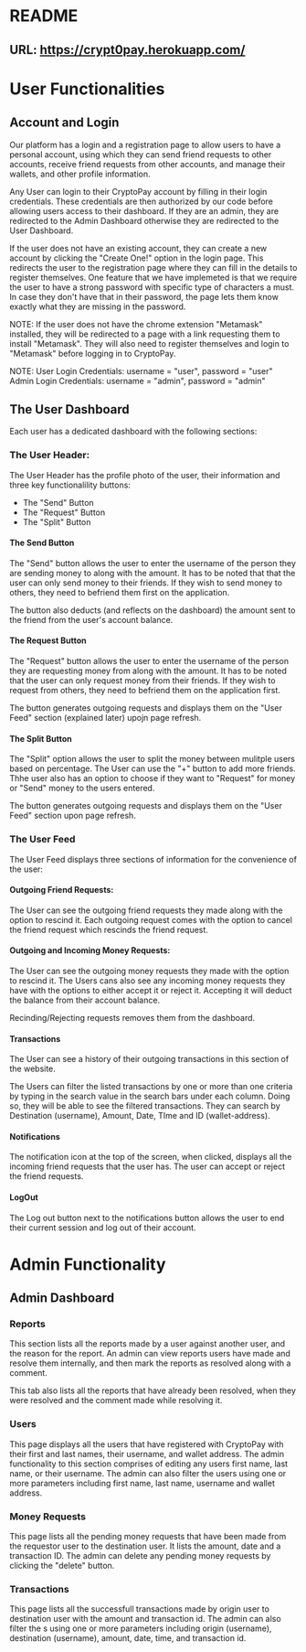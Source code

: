 # README    


## URL:  https://crypt0pay.herokuapp.com/


# User Functionalities
## Account and Login
Our platform has a login and a registration page to allow users to have a personal account, using which they can send friend requests to other accounts,
receive friend requests from other accounts, and manage their wallets, and other profile information.

Any User can login to their CryptoPay account by filling in their login credentials. These credentials are then authorized by our code before allowing 
users access to their dashboard. If they are an admin, they are redirected to the Admin Dashboard otherwise they are redirected to the User Dashboard.

If the user does not have an existing account, they can create a new account by clicking the "Create One!" option in the login page. This redirects the 
user to the registration page where they can fill in the details to register themselves. One feature that we have implemeted is that we require the user to
have a strong password with specific type of characters a must. In case they don't have that in their password, the page lets them know exactly what they 
are missing in the password.

NOTE: If the user does not have the chrome extension "Metamask" installed, they will be redirected to a page with a link requesting them to install "Metamask". They 
will also need to register themselves and login to "Metamask" before logging in to CryptoPay.

NOTE:
User Login Credentials: username = "user", password = "user"
Admin Login Credentials: username = "admin", password = "admin"

## The User Dashboard
Each user has a dedicated dashboard with the following sections:
### The User Header:
The User Header has the profile photo of the user, their information and three key functionalility buttons:
- The "Send" Button
- The "Request" Button
- The "Split" Button

#### The Send Button
The "Send" button allows the user to enter the username of the person they are sending money to along with the amount.
It has to be noted that that the user can only send money to their friends. If they wish to send money to others, they need to befriend them first on the application.

The button also deducts (and reflects on the dashboard) the amount sent to the friend from the user's account balance.

#### The Request Button
The "Request" button allows the user to enter the username of the person they are requesting money from along with the amount.
It has to be noted that the user can only request money from their friends. If they wish to request from others, they need to befriend them on the application first.

The button generates outgoing requests and displays them on the "User Feed" section (explained later) upojn page refresh.

#### The Split Button
The "Split" option allows the user to split the money between mulitple users based on percentage. The User can use the "+" button to add more friends.
Thhe user also has an option to choose if they want to "Request" for money or "Send" money to the users entered. 

The button generates outgoing requests and displays them on the "User Feed" section upon page refresh.


### The User Feed
The User Feed displays three sections of information for the convenience of the user:

#### Outgoing Friend Requests: 
The User can see the outgoing friend requests they made along with the option to rescind it. Each outgoing request comes with the option to cancel the friend request
which rescinds the friend request.

#### Outgoing and Incoming Money Requests:
The User can see the outgoing money requests they made with the option to rescind it.
The Users cans also see any incoming money requests they have with the options to either accept it or reject it. Accepting it will deduct the balance from their account balance.

Recinding/Rejecting requests removes them from the dashboard.

#### Transactions
The User can see a history of their outgoing transactions in this section of the website. 

The Users can filter the listed transactions by one or more than one criteria by typing in the search value in the search bars under each column.
Doing so, they will be able to see the filtered transactions. They can search by Destination (username), Amount, Date, TIme and ID (wallet-address). 

#### Notifications
The notification icon at the top of the screen, when clicked, displays all the incoming friend requests that the user has. The user can accept or reject the friend requests.

#### LogOut 
The Log out button next to the notifications button allows the user to end their current session and log out of their account.

# Admin Functionality
## Admin Dashboard

### Reports
This section lists all the reports made by a user against another user, and the reason for the report. 
An admin can view reports users have made and resolve them internally, and then mark the reports as resolved along with a comment.

This tab also lists all the reports that have already been resolved, when they were resolved and the comment made while resolving it.

### Users
This page displays all the users that have registered with CryptoPay with their first and last names, their username, and wallet address.
The admin functionality to this section comprises of editing any users first name, last name, or their username.
The admin can also filter the users using one or more parameters including first name, last name,  username and wallet address.

### Money Requests
This page lists all the pending money requests that have been made from the requestor user to the destination user. It lists the amount, date and a transaction ID.
The admin can delete any pending money requests by clicking the "delete" button.

### Transactions
This page lists all the successfull transactions made by origin user to destination user with the amount and transaction id.
The admin can also filter the s using one or more parameters including origin (username), destination (username), amount, date, time, and transaction id.



